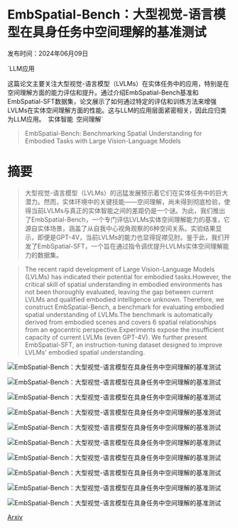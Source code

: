 # EmbSpatial-Bench：大型视觉-语言模型在具身任务中空间理解的基准测试

发布时间：2024年06月09日

`LLM应用

这篇论文主要关注大型视觉-语言模型（LVLMs）在实体任务中的应用，特别是在空间理解方面的能力评估和提升。通过介绍EmbSpatial-Bench基准和EmbSpatial-SFT数据集，论文展示了如何通过特定的评估和训练方法来增强LVLMs在实体空间理解方面的性能。这与LLM的应用层面紧密相关，因此应归类为LLM应用。` `实体智能` `空间理解`

> EmbSpatial-Bench: Benchmarking Spatial Understanding for Embodied Tasks with Large Vision-Language Models

# 摘要

> 大型视觉-语言模型（LVLMs）的迅猛发展预示着它们在实体任务中的巨大潜力。然而，实体环境中的关键技能——空间理解，尚未得到彻底检验，使得当前LVLMs与真正的实体智能之间的差距仍是一个谜。为此，我们推出了EmbSpatial-Bench，一个专门评估LVLMs实体空间理解能力的基准，它源自实体场景，涵盖了从自我中心视角观察的6种空间关系。实验结果显示，即便是GPT-4V，当前LVLMs的能力也显得捉襟见肘。鉴于此，我们开发了EmbSpatial-SFT，一个旨在通过指令调优提升LVLMs实体空间理解能力的数据集。

> The recent rapid development of Large Vision-Language Models (LVLMs) has indicated their potential for embodied tasks.However, the critical skill of spatial understanding in embodied environments has not been thoroughly evaluated, leaving the gap between current LVLMs and qualified embodied intelligence unknown. Therefore, we construct EmbSpatial-Bench, a benchmark for evaluating embodied spatial understanding of LVLMs.The benchmark is automatically derived from embodied scenes and covers 6 spatial relationships from an egocentric perspective.Experiments expose the insufficient capacity of current LVLMs (even GPT-4V). We further present EmbSpatial-SFT, an instruction-tuning dataset designed to improve LVLMs' embodied spatial understanding.

![EmbSpatial-Bench：大型视觉-语言模型在具身任务中空间理解的基准测试](../../../paper_images/2406.05756/x1.png)

![EmbSpatial-Bench：大型视觉-语言模型在具身任务中空间理解的基准测试](../../../paper_images/2406.05756/x2.png)

![EmbSpatial-Bench：大型视觉-语言模型在具身任务中空间理解的基准测试](../../../paper_images/2406.05756/x3.png)

![EmbSpatial-Bench：大型视觉-语言模型在具身任务中空间理解的基准测试](../../../paper_images/2406.05756/x4.png)

![EmbSpatial-Bench：大型视觉-语言模型在具身任务中空间理解的基准测试](../../../paper_images/2406.05756/x5.png)

![EmbSpatial-Bench：大型视觉-语言模型在具身任务中空间理解的基准测试](../../../paper_images/2406.05756/x6.png)

![EmbSpatial-Bench：大型视觉-语言模型在具身任务中空间理解的基准测试](../../../paper_images/2406.05756/x7.png)

![EmbSpatial-Bench：大型视觉-语言模型在具身任务中空间理解的基准测试](../../../paper_images/2406.05756/x8.png)

![EmbSpatial-Bench：大型视觉-语言模型在具身任务中空间理解的基准测试](../../../paper_images/2406.05756/x9.png)

![EmbSpatial-Bench：大型视觉-语言模型在具身任务中空间理解的基准测试](../../../paper_images/2406.05756/x10.png)

[Arxiv](https://arxiv.org/abs/2406.05756)